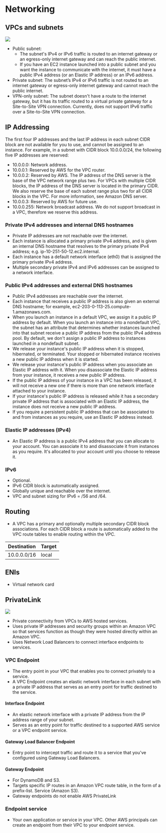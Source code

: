 # Networking

## VPCs and subnets

![](https://docs.aws.amazon.com/vpc/latest/userguide/images/subnets-diagram.png)

* Public subnet: 
    * The subnet's IPv4 or IPv6 traffic is routed to an internet gateway or an egress-only internet gateway and can reach the public internet.
    * If you have an EC2 instance launched into a public subnet and you want the instance to communicate with the internet, it must have a public IPv4 address (or an Elastic IP address) or an IPv6 address. 
* Private subnet: The subnet’s IPv4 or IPv6 traffic is not routed to an internet gateway or egress-only internet gateway and cannot reach the public internet.
* VPN-only subnet: The subnet doesn't have a route to the internet gateway, but it has its traffic routed to a virtual private gateway for a Site-to-Site VPN connection. Currently, does not support IPv6 traffic over a Site-to-Site VPN connection.

## IP Addressing

The first four IP addresses and the last IP address in each subnet CIDR block are not available for you to use, and cannot be assigned to an instance. For example, in a subnet with CIDR block 10.0.0.0/24, the following five IP addresses are reserved:

* 10.0.0.0: Network address.
* 10.0.0.1: Reserved by AWS for the VPC router.
* 10.0.0.2: Reserved by AWS. The IP address of the DNS server is the base of the VPC network range plus two. For VPCs with multiple CIDR blocks, the IP address of the DNS server is located in the primary CIDR. We also reserve the base of each subnet range plus two for all CIDR blocks in the VPC. For more information, see Amazon DNS server.
* 10.0.0.3: Reserved by AWS for future use.
* 10.0.0.255: Network broadcast address. We do not support broadcast in a VPC, therefore we reserve this address.


### Private IPv4 addresses and internal DNS hostnames
* Private IP addresses are not reachable over the internet.
* Each instance is allocated a primary private IPv4 address, and is given an internal DNS hostname that resolves to the primary private IPv4 address; e.g. ip-10-251-50-12.ec2.internal.
* Each instance has a default network interface (eth0) that is assigned the primary private IPv4 address.
* Multiple secondary private IPv4 and IPv6 addresses can be assigned to a network interface.

### Public IPv4 addresses and external DNS hostnames
* Public IPv4 addresses are reachable over the internet.
* Each instance that receives a public IP address is also given an external DNS hostname; for example, ec2-203-0-113-25.compute-1.amazonaws.com.
* When you launch an instance in a default VPC, we assign it a public IP address by default. When you launch an instance into a nondefault VPC, the subnet has an attribute that determines whether instances launched into that subnet receive a public IP address from the public IPv4 address pool. By default, we don't assign a public IP address to instances launched in a nondefault subnet.
* We release your instance's public IP address when it is stopped, hibernated, or terminated. Your stopped or hibernated instance receives a new public IP address when it is started.
* We release your instance's public IP address when you associate an Elastic IP address with it. When you disassociate the Elastic IP address from your instance, it receives a new public IP address.
* If the public IP address of your instance in a VPC has been released, it will not receive a new one if there is more than one network interface attached to your instance.
* If your instance's public IP address is released while it has a secondary private IP address that is associated with an Elastic IP address, the instance does not receive a new public IP address.
* If you require a persistent public IP address that can be associated to and from instances as you require, use an Elastic IP address instead.

### Elastic IP addresses (IPv4)
* An Elastic IP address is a public IPv4 address that you can allocate to your account. You can associate it to and disassociate it from instances as you require. It's allocated to your account until you choose to release it.

### IPv6
* Optional.
* IPv6 CIDR block is automatically assigned.
* Globally unique and reachable over the internet.
* VPC and subnet sizing for IPv6 = /56 and /64.

## Routing

* A VPC has a primary and optionally multiple secondary CIDR block associations. For each CIDR block a route is automatically added to the VPC route tables to enable routing within the VPC.

| Destination | Target |
| ----------- | ------ |
| 10.0.0.0/16 | local |


## ENIs
* Virtual network card

## PrivateLink

![](https://docs.aws.amazon.com/whitepapers/latest/aws-vpc-connectivity-options/images/image20.png)

* Private connectivity from VPCs to AWS hosted services.
* Uses private IP addresses and security groups within an Amazon VPC so that services function as though they were hosted directly within an Amazon VPC.
* Uses Network Load Balancers to connect interface endpoints to
services.

### VPC Endpoint

* The entry point in your VPC that enables you to connect privately to a service.
* A VPC Endpoint creates an elastic network interface in each subnet with a private IP address that serves as an entry point for traffic destined to the service.

#### Interface Endpoint

* An elastic network interface with a private IP address from the IP address range of your subnet.
* Serves as an entry point for traffic destined to a supported AWS service or a VPC endpoint service.

#### Gateway Load Balancer Endpoint

* Entry point to intercept traffic and route it to a service that you've configured using Gateway Load Balancers.

#### Gateway Endpoint

* For DynamoDB and S3.
* Targets specific IP routes in an Amazon VPC route table, in the form of a prefix-list.
Service (Amazon S3). 
* Gateway endpoints do not enable AWS PrivateLink


### Endpoint service

* Your own application or service in your VPC. Other AWS principals can create an endpoint from their VPC to your endpoint service.




 
